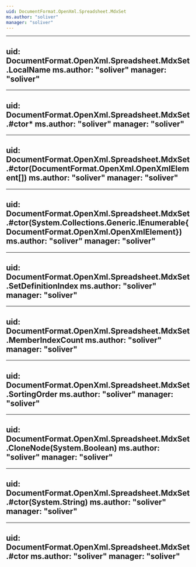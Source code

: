 ```yaml
---
uid: DocumentFormat.OpenXml.Spreadsheet.MdxSet
ms.author: "soliver"
manager: "soliver"
---
```


---
uid: DocumentFormat.OpenXml.Spreadsheet.MdxSet.LocalName
ms.author: "soliver"
manager: "soliver"
---

---
uid: DocumentFormat.OpenXml.Spreadsheet.MdxSet.#ctor*
ms.author: "soliver"
manager: "soliver"
---

---
uid: DocumentFormat.OpenXml.Spreadsheet.MdxSet.#ctor(DocumentFormat.OpenXml.OpenXmlElement[])
ms.author: "soliver"
manager: "soliver"
---

---
uid: DocumentFormat.OpenXml.Spreadsheet.MdxSet.#ctor(System.Collections.Generic.IEnumerable{DocumentFormat.OpenXml.OpenXmlElement})
ms.author: "soliver"
manager: "soliver"
---

---
uid: DocumentFormat.OpenXml.Spreadsheet.MdxSet.SetDefinitionIndex
ms.author: "soliver"
manager: "soliver"
---

---
uid: DocumentFormat.OpenXml.Spreadsheet.MdxSet.MemberIndexCount
ms.author: "soliver"
manager: "soliver"
---

---
uid: DocumentFormat.OpenXml.Spreadsheet.MdxSet.SortingOrder
ms.author: "soliver"
manager: "soliver"
---

---
uid: DocumentFormat.OpenXml.Spreadsheet.MdxSet.CloneNode(System.Boolean)
ms.author: "soliver"
manager: "soliver"
---

---
uid: DocumentFormat.OpenXml.Spreadsheet.MdxSet.#ctor(System.String)
ms.author: "soliver"
manager: "soliver"
---

---
uid: DocumentFormat.OpenXml.Spreadsheet.MdxSet.#ctor
ms.author: "soliver"
manager: "soliver"
---
